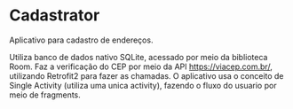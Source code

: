 # Cadastrator

Aplicativo para cadastro de endereços.

Utiliza banco de dados nativo SQLite, acessado por meio da biblioteca Room. Faz a verificação do CEP por meio da API https://viacep.com.br/, utilizando Retrofit2 para fazer as chamadas.
O aplicativo usa o conceito de Single Activity (utiliza uma unica activity), fazendo o fluxo do usuario por meio de fragments.

